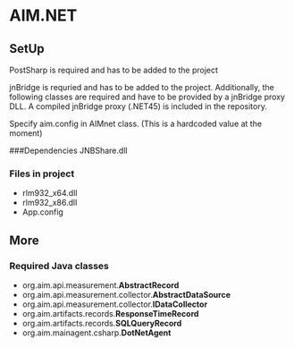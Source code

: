 # AIM.NET

## SetUp

PostSharp is required and has to be added to the project

jnBridge is requried and has to be added to the project. Additionally, the following classes are required and have to be provided by a jnBridge proxy DLL.
A compiled jnBridge proxy (.NET45) is included in the repository.

Specify aim.config in AIMnet class. (This is a hardcoded value at the moment)

###Dependencies
JNBShare.dll

### Files in project
* rlm932_x64.dll
* rlm932_x86.dll
* App.config

## More

### Required Java classes
* org.aim.api.measurement.**AbstractRecord**
* org.aim.api.measurement.collector.**AbstractDataSource**
* org.aim.api.measurement.collector.**IDataCollector**
* org.aim.artifacts.records.**ResponseTimeRecord**
* org.aim.artifacts.records.**SQLQueryRecord**
* org.aim.mainagent.csharp.**DotNetAgent**
